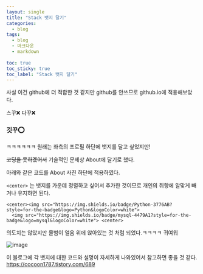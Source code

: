 ```yaml
---
layout: single
title: "Stack 뱃지 달기"
categories: 
  - blog
tags:
  - blog
  - 마크다운
  - markdown
 
toc: true
toc_sticky: true
toc_label: "Stack 뱃지 달기"
---
```


사실 이건 github에 더 적합한 것 같지만 github를 안쓰므로 github.io에 적용해보았다.

스꾸❌ 다꾸❌

### 깃꾸⭕

ㅋㅋㅋㅋㅋㅋ
원래는 좌측의 프로필 하단에 뱃지를 달고 싶었지만!
  
~~코딩을 못하겠어서~~ 기술적인 문제상 About에 달기로 했다.

아래와 같은 코드를 About 사진 하단에 적용하였다.

`<center>` 는 뱃지를 가운데 정렬하고 싶어서 추가한 것이므로 개인의 취향에 알맞게 빼거나 유지하면 된다.
  
```
<center><img src="https://img.shields.io/badge/Python-3776AB?style=for-the-badge&logo=Python&logoColor=white">
  <img src="https://img.shields.io/badge/mysql-4479A1?style=for-the-badge&logo=mysql&logoColor=white"> <center> 
```

의도치는 않았지만 물범이 얼음 위에 앉아있는 것 처럼 되었다.ㅋㅋㅋㅋ
귀여워
  
![image](https://user-images.githubusercontent.com/108711033/178120722-ae79133e-db67-4e4f-b915-3afe6aa15a5a.png)



이 블로그에 각 뱃지에 대한 코드와 설명이 자세하게 나와있어서 참고하면 좋을 것 같다.  
<https://cocoon1787.tistory.com/689>
